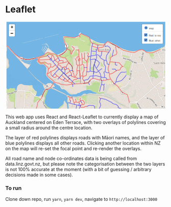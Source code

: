 # Leaflet

![Leaflet screenshot of Eden Terrace](/public/Leaflet-screenshot.png)

This web app uses React and React-Leaflet to currently display a map of Auckland centered on Eden Terrace, with two overlays of polylines covering a small radius around the centre location. 

The layer of red polylines displays roads with Māori names, and the layer of blue polylines displays all other roads. Clicking another location within NZ on the map will re-set the focal point and re-render the overlays.

All road name and node co-ordinates data is being called from data.linz.govt.nz, but please note the categorisation between the two layers is not 100% accurate at the moment (with a bit of guessing / arbitrary decisions made in some cases).

### To run

Clone down repo, run `yarn`, `yarn dev`, navigate to `http://localhost:3000`